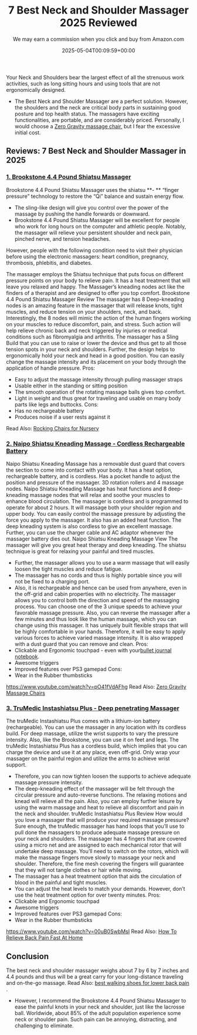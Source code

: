 ﻿---
author: We may earn a commission when you click and buy from Amazon.com
layout: post
title: 7 Best Neck and Shoulder Massager 2025 Reviewed
date: '2025-05-04T00:09:59+00:00'
categories:
- Recliners
tags: []
slug: /best-neck-and-shoulder-massager/
lastmod: 2025-05-07T12:21:24+03:00
---

Your Neck and Shoulders bear the largest effect of all the strenuous work activities, such as long sitting hours and using tools that are not ergonomically designed.
- The Best Neck and Shoulder Massager are a perfect solution. However, the shoulders and the neck are critical body parts in sustaining good posture and top health status.
The massagers have exciting functionalities, are portable, and are considerably priced. Personally, I would choose a
[Zero Gravity massage chair,](https://pestpolicy.com/best-zero-gravity-massage-chairs/)
but I fear the excessive initial cost.
## Reviews: 7 Best Neck and Shoulder Massager in 2025
### [1. Brookstone 4.4 Pound Shiatsu Massager](https://www.amazon.com/dp/B00GHQNFIK/?tag=p-policy-20)
Brookstone 4.4 Pound Shiatsu Massager uses the shiatsu
**- **
“finger pressure” technology to restore the “Qi” balance and sustain energy flow.
- The sling-like design will give you control over the power of the massage by pushing the handle forwards or downward.
- Brookstone 4.4 Pound Shiatsu Massager will be excellent for people who work for long hours on the computer and athletic people.
Notably, the massager will relieve your persistent shoulder and neck pain, pinched nerve, and tension headaches.

However, people with the following condition need to visit their physician before using the electronic massagers: heart condition, pregnancy, thrombosis, phlebitis, and diabetes.

The massager employs the Shiatsu technique that puts focus on different pressure points on your body to relieve pain.
It has a heat treatment that will leave you relaxed and happy. The Massager’s kneading nodes act like the finders of a therapist and are designed to offer you top comfort.
Brookstone 4.4 Pound Shiatsu Massager Review
The massager has 8 Deep-kneading nodes is an amazing feature in the massager that will release knots, tight muscles, and reduce tension on your shoulders, neck, and back.
Interestingly, the 8 nodes will mimic the action of the human fingers working on your muscles to reduce discomfort, pain, and stress.
Such action will help relieve chronic back and neck triggered by injuries or medical conditions such as fibromyalgia and arthritis.
The massager has a Sling Build that you can use to raise or lower the device and thus get to all those tension spots in your neck and shoulders.
Further, the design helps to ergonomically hold your neck and head in a good position. You can easily change the massage intensity and its placement on your body through the application of handle pressure.
Pros:
- Easy to adjust the massage intensity through pulling massager straps
- Usable either in the standing or sitting position
- The smooth operation of the rotating massage balls gives top comfort.
- Light in weight and thus great for traveling and usable on many body parts like legs and buttocks.
Cons:
- Has no rechargeable battery
- Produces noise if a user rests against it

Read Also:
[Rocking Chairs for Nursery](https://pestpolicy.com/best-rocking-chairs-for-nursery/)
### [2. Naipo Shiatsu Kneading Massage - Cordless Rechargeable Battery](https://www.amazon.com/dp/B01MEH3FTT/?tag=p-policy-20)
Naipo Shiatsu Kneading Massage has a removable dust guard that covers the section to come into contact with your body.
It has a heat option, rechargeable battery, and is cordless. Has a pocket handle to adjust the position and pressure of the massager. 3D rotation rollers and 4 massage nodes.
Naipo Shiatsu Kneading Massage has heat functions and 8 deep-kneading massage nodes that will relax and soothe your muscles to enhance blood circulation.
The massager is cordless and is programmed to operate for about 2 hours. It will massage both your shoulder region and upper body.
You can easily control the massage pressure by adjusting the force you apply to the massager. It also has an added heat function.
The deep kneading system is also cordless to give an excellent massage. Further, you can use the charger cable and AC adaptor whenever the massager battery dies out.
Naipo Shiatsu Kneading Massage View
The massager will give you great heat therapy and deep kneading. The shiatsu technique is great for relaxing your painful and tired muscles.
- Further, the massager allows you to use a warm massage that will easily loosen the tight muscles and reduce fatigue.
- The massager has no cords and thus is highly portable since you will not be fixed to a charging port.
- Also, it is rechargeable and hence can be used from anywhere, even in the off-grid and cabin properties with no electricity.
The massager allows you to control both the direction and speed of the massaging process. You can choose one of the 3 unique speeds to achieve your favorable massage pressure.
Also, you can reverse the massager after a few minutes and thus look like the human massage, which you can change using this massager.
It has uniquely built flexible straps that will be highly comfortable in your hands. Therefore, it will be easy to apply various forces to achieve varied massage intensity.
It is also wrapped with a dust guard that you can remove and clean.
Pros:
- Clickable and Ergonomic touchpad - even with your[bullet journal notebook](https://pestpolicy.com/best-bullet-journal-notebook/).
- Awesome triggers
- Improved features over PS3 gamepad
Cons:
- Wear in the Rubber thumbsticks

https://www.youtube.com/watch?v=pO41fVdAFhg
Read Also:
[Zero Gravity Massage Chairs](https://pestpolicy.com/best-zero-gravity-massage-chairs/)
### [3. TruMedic Instashiatsu Plus - Deep penetrating Massager](https://www.amazon.com/dp/B01516LTRK/?tag=p-policy-20)
The truMedic Instashiatsu Plus comes with a lithium-ion battery (rechargeable). You can use the massager in any location with its cordless build.
For deep massage, utilize the wrist supports to vary the pressure intensity. Also, like the Brookstone, you can use it on feet and legs.
The truMedic Instashiatsu Plus has a cordless build, which implies that you can charge the device and use it at any place, even off-grid. Only wrap your massager on the painful region and utilize the arms to achieve wrist support.
- Therefore, you can now tighten loosen the supports to achieve adequate massage pressure intensity.
- The deep-kneading effect of the massager will be felt through the circular pressure and auto-reverse functions.
The relaxing motions and knead will relieve all the pain.
Also, you can employ further leisure by using the warm massage and heat to relieve all discomfort and pain in the neck and shoulder.
truMedic Instashiatsu Plus Review
How would you love a massager that will produce your required massage pressure?
Sure enough, the truMedic massager has hand loops that you’ll use to pull done the massagers to produce adequate massage pressure on your neck and shoulders.
The massager has 4 fingers that are covered using a micro net and are assigned to each mechanical rotor that will undertake deep massage.
You’ll need to switch on the rotors, which will make the massage fingers move slowly to massage your neck and shoulder.
Therefore, the fine mesh covering the fingers will guarantee that they will not tangle clothes or hair while moving.
- The massager has a heat treatment option that aids the circulation of blood in the painful and tight muscles.
- You can adjust the heat levels to match your demands. However, don’t use the heat treatment option for over twenty minutes.
Pros:
- Clickable and Ergonomic touchpad
- Awesome triggers
- Improved features over PS3 gamepad
Cons:
- Wear in the Rubber thumbsticks

https://www.youtube.com/watch?v=00uB0SwbMsI
Read Also:
[How To Relieve Back Pain Fast At Home](https://pestpolicy.com/relieve-back-pain-fast/)
## Conclusion
The best neck and
shoulder massager weighs about 7 by 6 by 7 inches and 4.4 pounds and thus will be a great carry for your long-distance traveling and on-the-go massage. Read Also:
[best walking shoes for lower back pain](https://pestpolicy.com/best-walking-shoes-for-lower-back-pain/)
.
- However, I recommend the Brookstone 4.4 Pound Shiatsu Massager to ease the painful knots in your neck and shoulder, just like the lacrosse ball.
Worldwide, about 85% of the adult population experience some neck or shoulder pain. Such pain can be annoying, distracting, and challenging to eliminate.